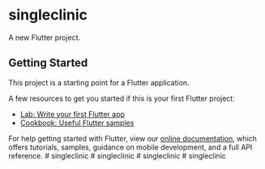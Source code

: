 # singleclinic

A new Flutter project.

## Getting Started

This project is a starting point for a Flutter application.

A few resources to get you started if this is your first Flutter project:

- [Lab: Write your first Flutter app](https://flutter.dev/docs/get-started/codelab)
- [Cookbook: Useful Flutter samples](https://flutter.dev/docs/cookbook)

For help getting started with Flutter, view our
[online documentation](https://flutter.dev/docs), which offers tutorials,
samples, guidance on mobile development, and a full API reference.
#   s i n g l e c l i n i c  
 #   s i n g l e c l i n i c  
 #   s i n g l e c l i n i c  
 #   s i n g l e c l i n i c  
 